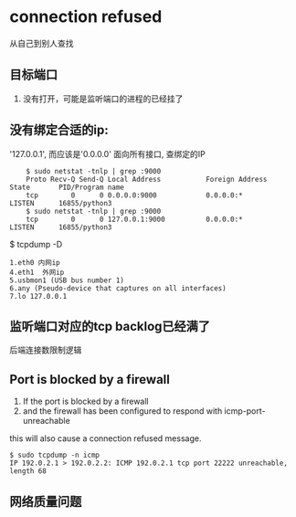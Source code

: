 # connection refused
从自己到别人查找

## 目标端口
1. 没有打开，可能是监听端口的进程的已经挂了

## 没有绑定合适的ip:
'127.0.0.1', 而应该是'0.0.0.0' 面向所有接口, 查绑定的IP
```
    $ sudo netstat -tnlp | grep :9000
    Proto Recv-Q Send-Q Local Address           Foreign Address         State       PID/Program name
    tcp        0      0 0.0.0.0:9000            0.0.0.0:*               LISTEN      16855/python3
    $ sudo netstat -tnlp | grep :9000
    tcp        0      0 127.0.0.1:9000          0.0.0.0:*               LISTEN      16855/python3
```

$ tcpdump -D
```
1.eth0 内网ip
4.eth1  外网ip
5.usbmon1 (USB bus number 1)
6.any (Pseudo-device that captures on all interfaces)
7.lo 127.0.0.1
```

## 监听端口对应的tcp backlog已经满了
后端连接数限制逻辑

## Port is blocked by a firewall
1. If the port is blocked by a firewall 
2. and the firewall has been configured to respond with icmp-port-unreachable 

this will also cause a connection refused message. 

    $ sudo tcpdump -n icmp 
    IP 192.0.2.1 > 192.0.2.2: ICMP 192.0.2.1 tcp port 22222 unreachable, length 68

## 网络质量问题